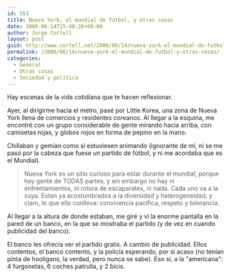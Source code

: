 ```yaml
---
id: 553
title: Nueva York, el mundial de fútbol, y otras cosas
date: 2006-06-14T15:40:26+00:00
author: Jorge Cortell
layout: post
guid: http://www.cortell.net/2006/06/14/nueva-york-el-mundial-de-futbol-y-otras-cosas/
permalink: /2006/06/14/nueva-york-el-mundial-de-futbol-y-otras-cosas/
categories:
  - General
  - Otras cosas
  - Sociedad y polí­tica
---
```

Hay escenas de la vida cotidiana que te hacen reflexionar.
  
Ayer, al dirigirme hacia el metro, pasé por Little Korea, una zona de Nueva York llena de comercios y residentes coreanos. Al llegar a la esquina, me encontré con un grupo considerable de gente mirando hacia arriba, con camisetas rojas, y globos rojos en forma de pepino en la mano.

Chillaban y gemí­an como si estuviesen animando (ignorante de mí­, ni se me pasó por la cabeza que fuese un partido de fútbol, y ni me acordaba que es el Mundial).

> Nueva York es un sitio curioso para estar durante el mundial, porque hay gente de TODAS partes, y sin embargo no hay ni enfrentamientos, ni rotura de escaparates, ni nada. Cada uno va a la suya. Estan ya acostumbrados a la diversidad y heterogeneidad, y claro, lo que ello conlleva: convivencia pací­fica, respeto y tolerancia.

Al llegar a la altura de donde estaban, me giré y vi la enorme pantalla en la pared de un banco, en la que se mostraba el partido (y de vez en cuando publicidad del banco).

El banco les ofrecí­a ver el partido gratis. A cambio de publicidad. Ellos contentos, el banco contento, y la policí­a esperando, por si acaso (no tení­an pinta de hooligans, la verdad, pero nunca se sabe). Eso sí­, a la "americana": 4 furgonetas, 6 coches patrulla, y 2 bicis.